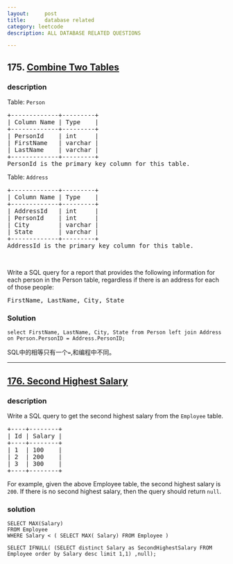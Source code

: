 ```yaml
---
layout:     post
title:      database related
category: leetcode
description: ALL DATABASE RELATED QUESTIONS

---
```


## 175. [Combine Two Tables][2]
### description

Table: <code>Person</code></p>

<pre>+-------------+---------+
| Column Name | Type    |
+-------------+---------+
| PersonId    | int     |
| FirstName   | varchar |
| LastName    | varchar |
+-------------+---------+
PersonId is the primary key column for this table.
</pre>

<p>
Table: <code>Address</code></p>
<pre>+-------------+---------+
| Column Name | Type    |
+-------------+---------+
| AddressId   | int     |
| PersonId    | int     |
| City        | varchar |
| State       | varchar |
+-------------+---------+
AddressId is the primary key column for this table.
</pre>

<br>
<p>
Write a SQL query for a report that provides the following information for 
each person in the Person table, regardless if there is an address for each 
of those people:
</p>

<pre>FirstName, LastName, City, State
</pre>

### Solution

```select FirstName, LastName, City, State from Person left join Address on Person.PersonID = Address.PersonID;```

SQL中的相等只有一个`=`,和编程中不同。

---
## [176. Second Highest Salary][3]

### description 
<div class="question-content">
Write a SQL query to get the second highest salary from the <code>Employee</code> table.
<pre>
+----+--------+
| Id | Salary |
+----+--------+
| 1  | 100    |
| 2  | 200    |
| 3  | 300    |
+----+--------+
</pre>
<p>For example, given the above Employee table, the second highest salary is <code>200</code>. If there is no second highest salary, then the query should return <code>null</code>.</p></p>
</div>

### solution

```
SELECT MAX(Salary)
FROM Employee
WHERE Salary < ( SELECT MAX( Salary) FROM Employee )
```
```
SELECT IFNULL( (SELECT distinct Salary as SecondHighestSalary FROM Employee order by Salary desc limit 1,1) ,null);
```

[2]: https://leetcode.com/problems/combine-two-tables/
[3]: https://leetcode.com/problems/second-highest-salary/